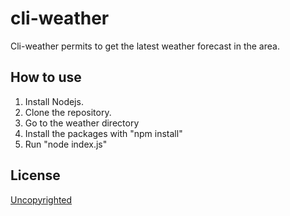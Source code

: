 # cli-weather

Cli-weather permits to get the latest weather forecast in the area.

## How to use

1. Install Nodejs.
1. Clone the repository.
1. Go to the weather directory
1. Install the packages with "npm install"
1. Run "node index.js"

## License
[Uncopyrighted](http://zenhabits.net/uncopyright/)